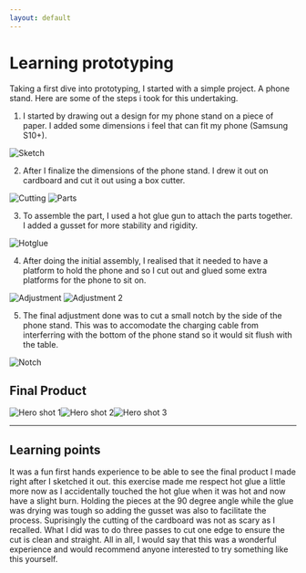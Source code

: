 ```yaml
---
layout: default
---
```


# Learning prototyping
Taking a first dive into prototyping, I started with a simple project. A phone stand. Here are some of the steps i took for this undertaking.

1. I started by drawing out a design for my phone stand on a piece of paper. I added some dimensions i feel that can fit my phone (Samsung S10+).

![Sketch](images/sketch.jpeg)

2. After I finalize the dimensions of the phone stand. I drew it out on cardboard and cut it out using a box cutter.

![Cutting](images/cutting.jpeg)
![Parts](images/parts.jpeg)

3. To assemble the part, I used a hot glue gun to attach the parts together. I added a gusset for more stability and rigidity.

![Hotglue](images/hotglue.jpeg)

4. After doing the initial assembly, I realised that it needed to have a platform to hold the phone and so I cut out and glued some extra platforms for the phone to sit on.

![Adjustment](images/platform1.jpeg) ![Adjustment 2](images/platform2.jpeg)

5. The final adjustment done was to cut a small notch by the side of the phone stand. This was to accomodate the charging cable from interferring with the bottom of the phone stand so it would sit flush with the table.

![Notch](images/notch.jpeg)


## Final Product

![Hero shot 1](images/hero1.jpg)![Hero shot 2](images/hero2.jpg)![Hero shot 3](images/hero3.jpg)

* * *

## Learning points
It was a fun first hands experience to be able to see the final product I made right after I sketched it out. this exercise made me respect hot glue a little more now as I accidentally touched the hot glue when it was hot and now have a slight burn. Holding the pieces at the 90 degree angle while the glue was drying was tough so adding the gusset was also to facilitate the process. Suprisingly the cutting of the cardboard was not as scary as I recalled. What I did was to do three passes to cut one edge to ensure the cut is clean and straight. All in all, I would say that this was a wonderful experience and would recommend anyone interested to try something like this yourself.
